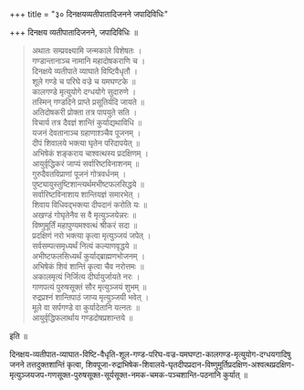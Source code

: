 +++
title = "३० दिनक्षयव्यतीपातादिजनने जपादिविधिः"

+++
दिनक्षय व्यतीपातादिजनने, जपादिविधिः ॥ 

> अथातः सम्प्रवक्ष्यामि जन्मकाले विशेषतः ।  
गण्डान्तानाञ्च नामानि महादोषकराणि च ।  
दिनक्षये व्यतीपाते व्याघाते विष्टिवैधृतौ ।  
शूले गण्डे च परिघे वज्रे च यमघण्टके ॥  
कालगण्डे मृत्युयोगे दग्धयोगे सुदारुणे ।  
तस्मिन् गण्डदिने प्राप्ते प्रसूतिर्यदि जायते ॥  
अतिदोषकरी प्रोक्ता तत्र पापयुते सति ।  
विचार्य तत्र दैवज्ञं शान्तिं कुर्याद्यथाविधि ॥  
यजनं देवतानाञ्च ग्रहाणाश्ञ्चैव पूजनम् ।  
दीपं शिवालये भक्त्या घृतेन परिदापयेत् ॥  
अभिषेकं शङ्कराय चाश्वत्थस्य प्रदक्षिणम् ।  
आयुर्वृद्धिकरं जाप्यं सर्वारिष्टविनाशनम् ॥  
गुरुदैवतविप्राणां पूजनं गोत्रवर्धनम् ।  
पुष्ट्यायुस्तुष्टिशान्त्यर्थमभीष्टफलसिद्धये ॥  
सर्वारिष्टविनाशाय शान्तियज्ञं समारभेत् ।  
शिवाय विधिवद्भक्त्या दीपदानं करोति यः ॥  
अखण्डं गोघृतेनैव स वै मृत्युञ्जयेन्नरः ॥  
विष्णुमूर्तिं महापुण्यमश्वत्थं श्रीकरं सदा ॥  
प्रदक्षिणं नरो भक्त्या कृत्वा मृत्युञ्जयं जपेत् ।  
सर्वसम्पत्समृध्यर्थं नित्यं कल्याणवृद्धये ॥  
अभीष्टफलसिध्यर्थं कुर्याद्ब्राह्मणभोजनम् ।  
अभिषेकं शिवं शान्तिं कृत्वा चैव नरोत्तमः ॥  
अकालमृत्यं निर्जित्य दीर्घायुर्जायते नरः ।  
गाणपत्यं पुरुषसूक्तं सौर मृत्युञ्जयं शुभम् ॥  
रुद्रप्रश्नं शान्तिपाठं जाप्य मृत्युञ्जयी भवेत् ।  
मूले वा सर्पगण्डे वा कुर्यादेतानि यत्नतः ॥  
आयुर्वृद्धिफलार्थाय गण्डदोषप्रशान्तये ॥ 

इति ॥

दिनक्षय-व्यतीपात-व्याघात-विष्टि-वैधृति-शूल-गण्ड-परिघ-वज्र-यमघण्टा-कालगण्ड-मृत्युयोग-दग्धयगादिषु जनने तत्तदुक्तशान्तिं कृत्वा, शिवपूजा-रुद्राभिषेक-शिवालये-घृतदीपप्रदान-विष्णुमूर्तिप्रदक्षिण-अश्वत्थप्रदक्षिण-मृत्युञ्जयजप-गणसूक्त-पुरुषसूक्त-सूर्यसूक्त-नमक-चमक-पञ्चशान्ति-पठनानि कुर्यात् ॥